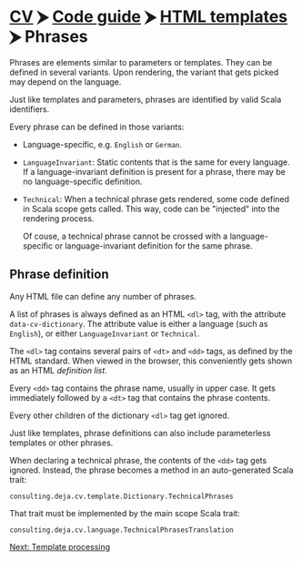 # [CV](../../README.md) ⮞ [Code guide](../../code-guide.md) ⮞ [HTML templates](../html-templates.md) ⮞ Phrases

Phrases are elements similar to parameters or templates.
They can be defined in several variants.
Upon rendering, the variant that gets picked may depend on the language.

Just like templates and parameters, phrases are identified by valid Scala identifiers.

Every phrase can be defined in those variants:
* Language-specific, e.g. `English` or `German`.
* `LanguageInvariant`:
  Static contents that is the same for every language.
  If a language-invariant definition is present for a phrase, there may be no language-specific definition.
* `Technical`:
  When a technical phrase gets rendered, some code defined in Scala scope gets called.
  This way, code can be "injected" into the rendering process.

  Of couse, a technical phrase cannot be crossed with a language-specific or language-invariant definition for the same
   phrase.

## Phrase definition

Any HTML file can define any number of phrases.

A list of phrases is always defined as an HTML `<dl>` tag, with the attribute `data-cv-dictionary`.
The attribute value is either a language (such as `English`), or either `LanguageInvariant` or `Technical`.

The `<dl>` tag contains several pairs of `<dt>` and `<dd>` tags, as defined by the HTML standard.
When viewed in the browser, this conveniently gets shown as an HTML _definition list_.

Every `<dd>` tag contains the phrase name, usually in upper case.
It gets immediately followed by a `<dt>` tag that contains the phrase contents.

Every other children of the dictionary `<dl>` tag get ignored.

Just like templates, phrase definitions can also include parameterless templates or other phrases.

When declaring a technical phrase, the contents of the `<dd>` tag gets ignored.
Instead, the phrase becomes a method in an auto-generated Scala trait:

`consulting.deja.cv.template.Dictionary.TechnicalPhrases`

That trait must be implemented by the main scope Scala trait:

`consulting.deja.cv.language.TechnicalPhrasesTranslation`

[Next: Template processing](template-processing.md)
